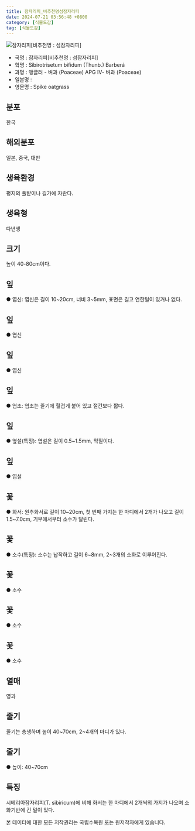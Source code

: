 ```yaml
---
title: 잠자리피_비추천명섬잠자리피
date: 2024-07-21 03:56:48 +0800
category: [식물도감]
tag: [식물도감]
---
```




![잠자리피[비추천명 : 섬잠자리피]](/fileUpload/plants/basic/Gramineae/Trisetum/14778/1_th2.JPG)
- 국명 : 잠자리피[비추천명 : 섬잠자리피]
- 학명 : Sibirotrisetum bifidum (Thunb.) Barberá
- 과명 : 앵글러 - 벼과 (Poaceae) APG Ⅳ- 벼과 (Poaceae)
- 일본명 : 
- 영문명 : Spike oatgrass


## 분포
한국
## 해외분포
일본, 중국, 대만
## 생육환경
평지의 풀밭이나 길가에 자란다.
## 생육형
다년생
## 크기
높이 40-80cm이다.
## 잎
● 엽신: 엽신은 길이 10~20cm, 너비 3~5mm, 표면은 길고 연한털이 있거나 없다.
## 잎
● 엽신
## 잎
● 엽신
## 잎
● 엽초: 엽초는 줄기에 헐겁게 붙어 있고 절간보다 짧다.
## 잎
● 옆설(특징): 엽설은 길이 0.5~1.5mm, 막질이다.
## 잎
● 엽설
## 꽃
● 화서: 원추화서로 길이 10~20cm, 첫 번째 가지는 한 마디에서 2개가 나오고 길이 1.5~7.0cm, 기부에서부터 소수가 달린다.
## 꽃
● 소수(특징): 소수는 납작하고 길이 6~8mm, 2~3개의 소화로 이루어진다.
## 꽃
● 소수
## 꽃
● 소수
## 꽃
● 소수
## 열매
영과
## 줄기
줄기는 총생하며 높이 40~70cm, 2~4개의 마디가 있다.
## 줄기
● 높이: 40~70cm
## 특징
시베리아잠자리피(T. sibiricum)에 비해 화서는 한 마디에서 2개씩의 가지가 나오며 소화기반에 긴 털이 있다.






본 데이터에 대한 모든 저작권리는 국립수목원 또는 원저작자에게 있습니다.
